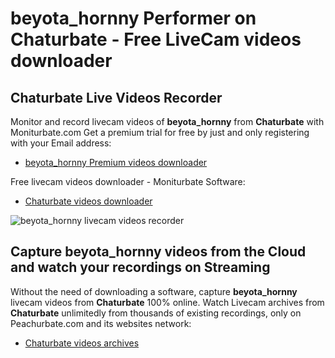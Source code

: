 # beyota_hornny Performer on Chaturbate - Free LiveCam videos downloader

## Chaturbate Live Videos Recorder

Monitor and record livecam videos of **beyota_hornny** from **Chaturbate** with Moniturbate.com
Get a premium trial for free by just and only registering with your Email address:
* [beyota_hornny Premium videos downloader](https://moniturbate.com/request-demo-licence-key.html)

Free livecam videos downloader - Moniturbate Software:
* [Chaturbate videos downloader](https://moniturbate.com/moniturbate-download-software.html)

![beyota_hornny livecam videos recorder](https://peachurnet.com/templates/moniturbate-software.png)


## Capture beyota_hornny videos from the Cloud and watch your recordings on Streaming

Without the need of downloading a software, capture **beyota_hornny** livecam videos from **Chaturbate** 100% online.
Watch Livecam archives from **Chaturbate** unlimitedly from thousands of existing recordings, only on Peachurbate.com and its websites network:
* [Chaturbate videos archives](https://peachurnet.com/)